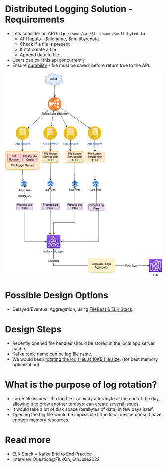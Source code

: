 # Distributed Logging Solution - Requirements
- Lets consider an API `http://some/api/$filename/$multibytedata`
  - API Inputs - $filename, $multibytedata.
  - Check if a file is present
  - If not create a file
  - Append data to file
- Users can call this api concurrently
- Ensure [durability](../../../3_Databases/1_ACIDTransactions/Durability.md) - file must be saved, before return true to the API.

![img.png](LoggingFileAggregation.drawio.png)

# Possible Design Options
- Delayed/Eventual Aggregation, using [FileBeat & ELK Stack](../../../12_Observability/ELK.md).

# Design Steps
- Recently opened file handles should be stored in the local app server cache.
- [Kafka topic name](../../../4_MessageBrokersEDA/Kafka/Readme.md) can be log file name.
- We would keep [rotating the log files at 10KB file size](https://www.mezmo.com/learn-log-management/what-is-log-rotation-how-does-it-work). (for best memory optimization)

# What is the purpose of log rotation?
- Large file issues - If a log file is already a terabyte at the end of the day, allowing it to grow another terabyte can create several issues.
- It would take a lot of disk space (terabytes of data) in few days itself.
- Opening the big file would be impossible if the local device doesn't have enough memory resources.
 
# Read more
- [ELK Stack + Kafka End to End Practice](https://elastic-stack.readthedocs.io/en/latest/e2e_kafkapractices.html)
- Interview Question@FluxOn, 6thJune2022